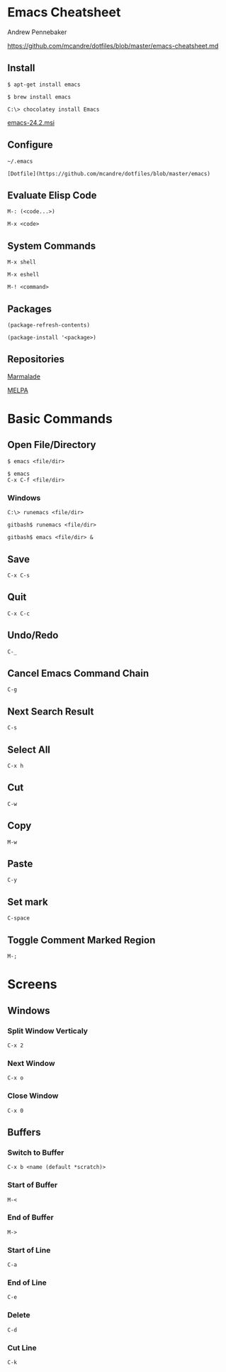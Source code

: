 # Emacs Cheatsheet

Andrew Pennebaker

https://github.com/mcandre/dotfiles/blob/master/emacs-cheatsheet.md

## Install

	$ apt-get install emacs

	$ brew install emacs

	C:\> chocolatey install Emacs

[emacs-24.2.msi](http://www.yellosoft.us/helpers#emacs)

## Configure

	~/.emacs

	[Dotfile](https://github.com/mcandre/dotfiles/blob/master/emacs)

## Evaluate Elisp Code

	M-: (<code...>)

	M-x <code>

## System Commands

	M-x shell

	M-x eshell

	M-! <command>

## Packages

	(package-refresh-contents)

	(package-install '<package>)

## Repositories

[Marmalade](http://marmalade-repo.org/)

[MELPA](http://melpa.milkbox.net/)

# Basic Commands

## Open File/Directory

	$ emacs <file/dir>

	$ emacs
	C-x C-f <file/dir>

### Windows

	C:\> runemacs <file/dir>

	gitbash$ runemacs <file/dir>

	gitbash$ emacs <file/dir> &

## Save

	C-x C-s

## Quit

	C-x C-c

## Undo/Redo

	C-_

## Cancel Emacs Command Chain

	C-g

## Next Search Result

	C-s

## Select All

	C-x h

## Cut

	C-w

## Copy

	M-w

## Paste

	C-y

## Set mark

	C-space

## Toggle Comment Marked Region

	M-;

# Screens

## Windows

### Split Window Verticaly

	C-x 2

### Next Window

	C-x o

### Close Window

	C-x 0

## Buffers

### Switch to Buffer

	C-x b <name (default *scratch)>

### Start of Buffer

	M-<

### End of Buffer

	M->

### Start of Line

	C-a

### End of Line

	C-e

### Delete

	C-d

### Cut Line

	C-k
